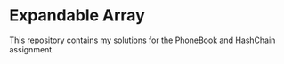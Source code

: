 # Expandable Array

This repository contains my solutions for the PhoneBook and HashChain assignment.